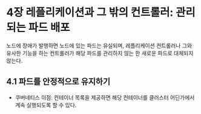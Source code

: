 # 4장 레플리케이션과 그 밖의 컨트롤러: 관리되는 파드 배포

노드에 장애가 발행하면 노드에 있는 파드는 유실되며, 레플리케이션 컨트롤러나 그와 유사한 기능을 하는 컨트롤러가 해당 파드를 관리하지 않는 한 새로운 파드로 대체되지 않는다.

## 4.1 파드를 안정적으로 유지하기

- 쿠버네티스 이점: 컨테이너 목록을 제공하면 해당 컨테이너를 클러스터 어딘가에서 계속 실행되도록 할 수 있다.
